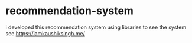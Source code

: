 # recommendation-system
i developed this recommendation system using libraries to see the system see https://iamkaushiksingh.me/
